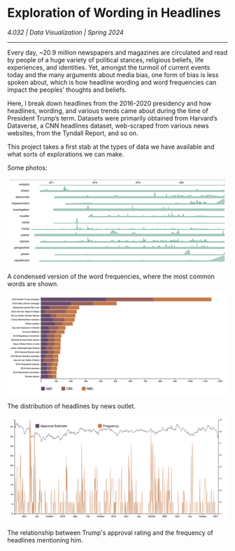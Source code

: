 # Exploration of Wording in Headlines

*4.032 | Data Visualization | Spring 2024*

---

Every day, ~20.9 million newspapers and magazines are circulated and read by people of a huge variety of political stances, religious beliefs, life experiences, and identities. Yet, amongst the turmoil of current events today and the many arguments about media bias, one form of bias is less spoken about, which is how headline wording and word frequencies can impact the peoples’ thoughts and beliefs. 

Here, I break down headlines from the 2016-2020 presidency and how headlines, wording, and various trends came about during the time of President Trump’s term. Datasets were primarily obtained from Harvard’s Dataverse, a CNN headlines dataset, web-scraped from various news websites, from the Tyndall Report, and so on. 

This project takes a first stab at the types of data we have available and what sorts of explorations we can make. 

Some photos:

![Condensed Frequencies](https://github.com/ClaireBookworm/headlines-bias/blob/main/screenshots/condensed_frequencies.png)

A condensed version of the word frequencies, where the most common words are shown.

![Outlet Distribution](https://github.com/ClaireBookworm/headlines-bias/blob/main/screenshots/outlet_distribution.png)

The distribution of headlines by news outlet.

![Approval vs Frequency](https://github.com/ClaireBookworm/headlines-bias/blob/main/screenshots/approval_frequency.png)

The relationship between Trump's approval rating and the frequency of headlines mentioning him.